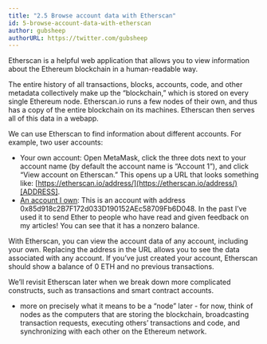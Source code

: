 ```yaml
---
title: "2.5 Browse account data with Etherscan"
id: 5-browse-account-data-with-etherscan
author: gubsheep
authorURL: https://twitter.com/gubsheep
---
```


Etherscan is a helpful web application that allows you to view information about the Ethereum blockchain in a human-readable way.

The entire history of all transactions, blocks, accounts, code, and other metadata collectively make up the “blockchain,” which is stored on every single Ethereum node. Etherscan.io runs a few nodes of their own, and thus has a copy of the entire blockchain on its machines. Etherscan then serves all of this data in a webapp.

We can use Etherscan to find information about different accounts. For example, two user accounts:

- Your own account: Open MetaMask, click the three dots next to your account name (by default the account name is “Account 1”), and click “View account on Etherscan.” This opens up a URL that looks something like: [https://etherscan.io/address/](https://etherscan.io/address/)[ADDRESS].
- [An account I own](https://etherscan.io/address/0x85d918c2b7f172d033d190152aec58709fb6d048): This is an account with address 0x85d918c2B7F172d033D190152AEc58709Fb6D048. In the past I’ve used it to send Ether to people who have read and given feedback on my articles! You can see that it has a nonzero balance.

With Etherscan, you can view the account data of any account, including your own. Replacing the address in the URL allows you to see the data associated with any account. If you’ve just created your account, Etherscan should show a balance of 0 ETH and no previous transactions.

We’ll revisit Etherscan later when we break down more complicated constructs, such as transactions and smart contract accounts.

- more on precisely what it means to be a “node” later - for now, think of nodes as the computers that are storing the blockchain, broadcasting transaction requests, executing others’ transactions and code, and synchronizing with each other on the Ethereum network.
